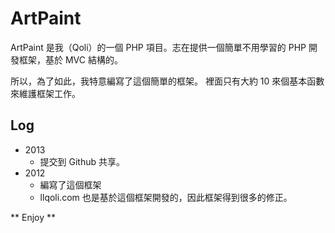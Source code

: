 # ArtPaint

ArtPaint 是我（Qoli）的一個 PHP 項目。志在提供一個簡單不用學習的 PHP 開發框架，基於 MVC 結構的。

所以，為了如此，我特意編寫了這個簡單的框架。
裡面只有大約 10 來個基本函數來維護框架工作。

## Log ##

* 2013
	* 提交到 Github 共享。
* 2012
	* 編寫了這個框架
	* llqoli.com 也是基於這個框架開發的，因此框架得到很多的修正。
	
** Enjoy **